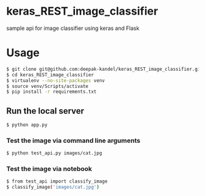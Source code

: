# keras_REST_image_classifier
sample api for image classifier using keras and Flask

# Usage
```bash
$ git clone git@github.com:deepak-kandel/keras_REST_image_classifier.git
$ cd keras_REST_image_classifier
$ virtualenv --no-site-packages venv
$ source venv/Scripts/activate
$ pip install -r requirements.txt
```
## Run the local server
```bash
$ python app.py
```
### Test the image  via command line arguments
```bash
$ python test_api.py images/cat.jpg
```
### Test the image via notebook
```bash
$ from test_api import classify_image
$ classify_image('images/cat.jpg')

